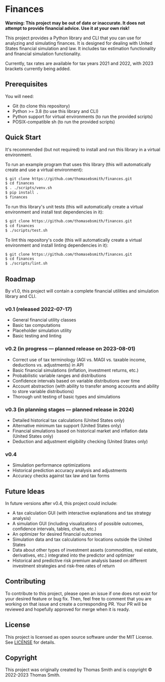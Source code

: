 # Finances
**Warning: This project may be out of date or inaccurate. It does not attempt
to provide financial advice. Use it at your own risk!**

This project provides a Python library and CLI that you can use for analyzing
and simulating finances. It is designed for dealing with United States financial
simulation and law. It includes tax estimation functionality and financial
simulation functionality.

Currently, tax rates are available for tax years 2021 and 2022, with 2023
brackets currently being added.

## Prerequisites
You will need:
- Git (to clone this repository)
- Python >= 3.8 (to use this library and CLI)
- Python support for virtual environments (to run the provided scripts)
- POSIX-compatible sh (to run the provided scripts)

## Quick Start
It's recommended (but not required) to install and run this library in a virtual
environment.

To run an example program that uses this library (this will automatically
create and use a virtual environment):
```sh
$ git clone https://github.com/thomasebsmith/finances.git
$ cd finances
$ . ./scripts/venv.sh
$ pip install .
$ finances
```

To run this library's unit tests (this will automatically create a virtual
environment and install test dependencies in it):
```sh
$ git clone https://github.com/thomasebsmith/finances.git
$ cd finances
$ ./scripts/test.sh
```

To lint this repository's code (this will automatically create a virtual
environment and install linting dependencies in it):
```sh
$ git clone https://github.com/thomasebsmith/finances.git
$ cd finances
$ ./scripts/lint.sh
```

## Roadmap
By v1.0, this project will contain a complete financial utilities and
simulation library and CLI.

### v0.1 (released 2022-07-17)
- General financial utility classes
- Basic tax computations
- Placeholder simulation utility
- Basic testing and linting

### v0.2 (in progress — planned release on 2023-08-01)
- Correct use of tax terminology (AGI vs. MAGI vs. taxable income, deductions
  vs. adjustments) in API
- Basic financial simulations (inflation, investment returns, etc.)
- Probabilistic variable ranges and distributions
- Confidence intervals based on variable distributions over time
- Account abstraction (with ability to transfer among accounts and ability to
  store variable distributions)
- Thorough unit testing of basic types and simulations

### v0.3 (in planning stages — planned release in 2024)
- Detailed historical tax calculations (United States only)
- Alternative minimum tax support (United States only)
- Financial simulations based on historical market and inflation data (United
  States only)
- Deduction and adjustment eligibility checking (United States only)

### v0.4
- Simulation performance optimizations
- Historical prediction accuracy analysis and adjustments
- Accuracy checks against tax law and tax forms

## Future Ideas
In future versions after v0.4, this project could include:
- A tax calculation GUI (with interactive explanations and tax strategy
  analysis)
- A simulation GUI (including visualizations of possible outcomes, confidence
  intervals, tables, charts, etc.)
- An optimizer for desired financial outcomes
- Simulation data and tax calculations for locations outside the United States
- Data about other types of investment assets (commodities, real estate,
  derivatives, etc.) integrated into the predictor and optimizer
- Historical and predictive risk premium analysis based on different investment
  strategies and risk-free rates of return

## Contributing
To contribute to this project, please open an issue if one does not exist for
your desired feature or bug fix. Then, feel free to comment that you are working
on that issue and create a corresponding PR. Your PR will be reviewed and
hopefully approved for merge when it is ready.

## License
This project is licensed as open source software under the MIT License. See
[LICENSE](./LICENSE) for details.

## Copyright
This project was originally created by Thomas Smith and is copyright © 2022-2023
Thomas Smith.
